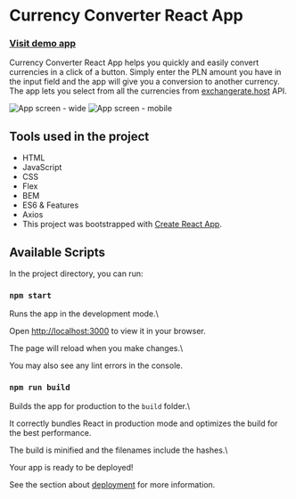 # Currency Converter React App

### [Visit demo app](https://met3usz.github.io/currency-converter-react/)

Currency Converter React App helps you quickly and easily convert currencies in a click of a button. Simply enter the PLN amount you have in the input field and the app will give you a conversion to another currency. The app lets you select from all the currencies from [exchangerate.host](https://exchangerate.host/) API.

![App screen - wide](https://i.imgur.com/zJY0P4o.png)
![App screen - mobile](https://i.imgur.com/2Kyeqmm.png)

## Tools used in the project

- HTML
- JavaScript
- CSS
- Flex
- BEM
- ES6 & Features
- Axios
- This project was bootstrapped with [Create React App](https://github.com/facebook/create-react-app).

## Available Scripts

In the project directory, you can run:

### `npm start`

Runs the app in the development mode.\

Open [http://localhost:3000](http://localhost:3000) to view it in your browser.

The page will reload when you make changes.\

You may also see any lint errors in the console.

### `npm run build`

Builds the app for production to the `build` folder.\

It correctly bundles React in production mode and optimizes the build for the best performance.

The build is minified and the filenames include the hashes.\

Your app is ready to be deployed!

See the section about [deployment](https://facebook.github.io/create-react-app/docs/deployment) for more information.
